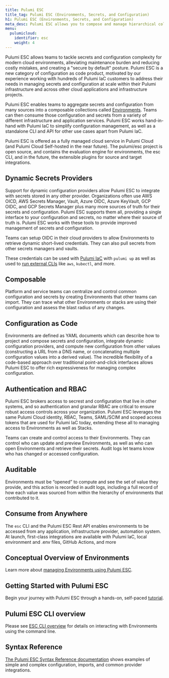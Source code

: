 ```yaml
---
title: Pulumi ESC
title_tag: Pulumi ESC (Environments, Secrets, and Configuration)
h1: Pulumi ESC (Environments, Secrets, and Configuration)
meta_desc: Pulumi ESC allows you to compose and manage hierarchical collections of configuration and secrets and consume them in various ways.
menu:
  pulumicloud:
    identifier: esc
    weight: 4
---
```


Pulumi ESC allows teams to tackle secrets and configuration complexity for modern cloud environments, alleviating maintenance burden and reducing costly mistakes, and creating a "secure by default" posture. Pulumi ESC is a new category of configuration as code product, motivated by our experience working with hundreds of Pulumi IaC customers to address their needs in managing secrets and configuration at scale within their Pulumi infrastructure and across other cloud applications and infrastructure projects.

Pulumi ESC enables teams to aggregate secrets and configuration from many sources into a composable collections called [Environments](/docs/concepts/environments/). Teams can then consume those configuration and secrets from a variety of different infrastructure and application services.  Pulumi ESC works hand-in-hand with Pulumi IaC to simplify configuration management, as well as a standalone CLI and API for other use cases apart from Pulumi IaC.

Pulumi ESC is offered as a fully managed cloud service in Pulumi Cloud (and Pulumi Cloud Self-hosted in the near future). The pulumi/esc project is open source, and contains the evaluation engine for environments, the esc CLI, and in the future, the extensible plugins for source and target integrations.  

## Dynamic Secrets Providers

Support for dynamic configuration providers allow Pulumi ESC to integrate with secrets stored in any other provider.  Organizations often use AWS OICD, AWS Secrets Manager, Vault, Azure OIDC, Azure KeyVault, GCP OIDC, and GCP Secrets Manager plus many more sources of truth for their secrets and configuration.  Pulumi ESC supports them all, providing a single interface to your configuration and secrets, no matter where their source of truth is.  Pulumi ESC works with these tools to provide improved management of secrets and configuration.

Teams can setup OIDC in their cloud providers to allow Environments to retrieve dynamic short-lived credentials. They can also pull secrets from other secrets managers and vaults.

These credentials can be used with [Pulumi IaC](/docs/concepts/environments/#using-with-pulumi-iac) with `pulumi up` as well as used to [run external CLIs](/docs/concepts/environments/#running-third-party-commands-using-pulumi-esc-secrets-and-config) like `aws`, `kubectl`, and more.

## Composable

Platform and service teams can centralize and control common configuration and secrets by creating Environments that other teams can import. They can trace what other Environments or stacks are using their configuration and assess the blast radius of any changes.

## Configuration as Code

Environments are defined as YAML documents which can describe how to project and compose secrets and configuration, integrate dynamic configuration providers, and compute new configuration from other values (constructing a URL from a DNS name, or concatenating multiple configuration values into a derived value).  The incredible flexibility of a code-based approach over traditional point-and-click interfaces allows Pulumi ESC to offer rich expressiveness for managing complex configuration.

## Authentication and RBAC

Pulumi ESC brokers access to secrest and configuration that live in other systems, and so authentication and granular RBAC are critical to ensure robust access controls across your organization. Pulumi ESC leverages the same Pulumi Cloud identity, RBAC, Teams, SAML/SCIM and scoped access tokens that are used for Pulumi IaC today, extending these all to managing access to Environments as well as Stacks.

Teams can create and control access to their Environments. They can control who can update and preview Environments, as well as who can open Environments and retrieve their secrets. Audit logs let teams know who has changed or accessed configuration.

## Auditable

Environments must be “opened” to compute and see the set of value they provide, and this action is recorded in audit logs, including a full record of how each value was sourced from within the hierarchy of environments that contributed to it.

## Consume from Anywhere

The `esc` CLI and the Pulumi ESC Rest API enables environments to be accessed from any application, infrastructure provider, automation system.  At launch, first-class integrations are available with Pulumi IaC, local environment and .env files, GitHub Actions, and more

## Conceptual Overview of Environments

Learn more about [managing Environments using Pulumi ESC](/docs/concepts/environments/).

## Getting Started with Pulumi ESC

Begin your journey with Pulumi ESC through a hands-on, self-paced [tutorial](/docs/using-pulumi/esc/get-started/).

## Pulumi ESC CLI overview

Please see [ESC CLI overview](/docs/esc-cli/) for details on interacting with Environments using the command line.

## Syntax Reference

[The Pulumi ESC Syntax Reference documentation](reference/) shows examples of simple and complex configuration, imports, and common provider integrations.
